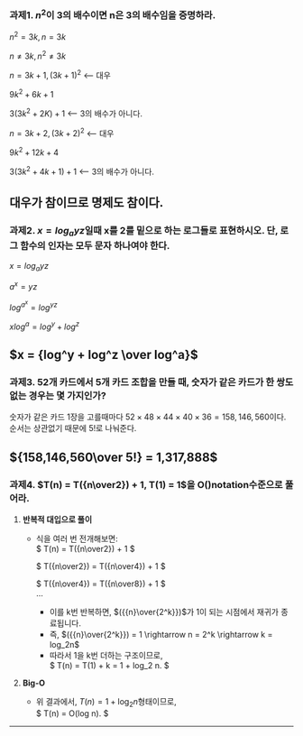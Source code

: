 ### 과제1. $n^2$이 3의 배수이면 n은 3의 배수임을 증명하라.

$n^2 = 3k, n = 3k$

$n \ne 3k, n^2 \ne 3k$

$n = 3k + 1, (3k + 1)^2$ <-- 대우

$9k^2 + 6k + 1$

$3(3k^2 + 2K) + 1$ <-- 3의 배수가 아니다.

$n = 3k + 2, (3k + 2)^2$ <-- 대우

$9k^2 + 12k + 4$  

$3(3k^2 + 4k + 1) + 1$ <-- 3의 배수가 아니다.

대우가 참이므로 명제도 참이다.
---
### 과제2. $x = log_ayz$일때 x를 2를 밑으로 하는 로그들로 표현하시오. 단, 로그 함수의 인자는 모두 문자 하나여야 한다.

$x = log_ayz$

$a^x = yz$

$log^{a^x} = log^{yz}$

$xlog^a = log^y + log^z$

## $x = {log^y + log^z \over log^a}$

### 과제3. 52개 카드에서 5개 카드 조합을 만들 때, 숫자가 같은 카드가 한 쌍도 없는 경우는 몇 가지인가?
숫자가 같은 카드 1장을 고를때마다
$52 \times 48 \times 44 \times 40 \times 36 = 158,146,560$이다.
순서는 상관없기 때문에 $5!$로 나눠준다.

${158,146,560\over 5!} = 1,317,888$
---
### 과제4. $T(n) = T({n\over2}) + 1, T(1) = 1$을 O()notation수준으로 풀어라.
1. **반복적 대입으로 풀이**  
   - 식을 여러 번 전개해보면:  
     $
     T(n) = T({n\over2}) + 1
     $

     $
     T({n\over2}) = T({n\over4}) + 1
     $

     $
     T({n\over4}) = T({n\over8}) + 1
     $  
     $\dots$ 
     - 이를 k번 반복하면, $({{n}\over{2^k}})$가 1이 되는 시점에서 재귀가 종료됩니다. 
     - 즉, $({{n}\over{2^k}}) = 1 \rightarrow n = 2^k \rightarrow k = log_2n$
     - 따라서 1을 k번 더하는 구조이므로,  
       $
       T(n) = T(1) + k = 1 + log_2 n.
       $

2. **Big-O**  
   - 위 결과에서, $T(n) = 1 + \log_2n$형태이므로,  
     $
     T(n) = O(log n).
     $
---


